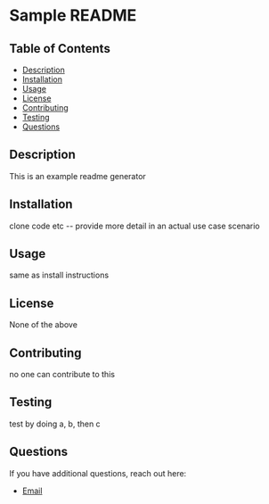 
  # Sample README

  ## Table of Contents
  - [Description](#description)
  - [Installation](#installation)
  - [Usage](#usage)
  - [License](#license)
  - [Contributing](#contributing)
  - [Testing](#testing)
  - [Questions](#questions)

  ## Description
  This is an example readme generator

  ## Installation
  clone code etc -- provide more detail in an actual use case scenario

  ## Usage
  same as install instructions

  ## License
  None of the above

  ## Contributing
  no one can contribute to this

  ## Testing
  test by doing a, b, then c

  ## Questions
  If you have additional questions, reach out here:
  - [Email](mailto:zachburkhart216@gmail.com)
